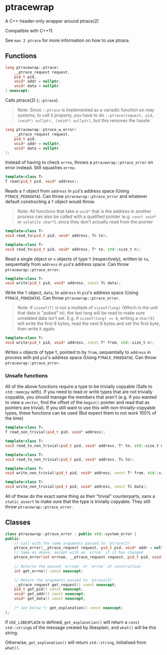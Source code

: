 # ptracewrap

A C++ header-only wrapper around ptrace(2)

Compatible with C++11.

See `man 2 ptrace` for more information on how to use ptrace.

## Functions

```c++
long ptracewrap::ptrace(
    __ptrace_request request,
    pid_t pid,
    void* addr = nullptr,
    void* data = nullptr
) noexcept;
```

Calls ptrace(2) (`::ptrace`).

> Note: Since `::ptrace` is implemented as a variadic function on may systems, to call it properly, you have to do
> `::ptrace(request, pid, (void*) nullptr, (void*) nullptr)`, but this removes the hassle

```c++
long ptracewrap::ptrace_w_error(
    __ptrace_request request,
    pid_t pid,
    void* addr = nullptr,
    void* data = nullptr
);
```

Instead of having to check `errno`, throws a `ptracewrap::ptrace_error` on error instead. Still squashes `errno`.

```c++
template<class T>
T read(pid_t pid, void* address); 
```

Reads a `T` object from `address` in `pid`'s address space (Using `PTRACE_PEEKDATA`).
Can throw `ptracewrap::ptrace_error` and whatever default constructing a `T` object would throw.

> Note: All functions that take a `void*` that is the address in another process can also be called with
> a qualified pointer (e.g. `const void*` or `volatile char*`), since they don't actually read from the pointer

```c++
template<class T>
void read_to(pid_t pid, void* address, T& to);

template<class T>
void read_to(pid_t pid, void* address, T* to, std::size_t n);
```

Read a single object or `n` objects of type `T` (respectively), written to `to`, sequentially from `address` in
`pid`'s address space.
Can throw `ptracewrap::ptrace_error`.

```c++
template<class T>
void write(pid_t pid, void* address, const T& data);
```

Write the `T` object, `data`, to `address` in `pid`'s address space (Using `PTRACE_POKEDATA`).
Can throw `ptracewrap::ptrace_error`.

> Note: If `sizeof(T)` is not a multiple of `sizeof(long)` (Which is the unit that data is "poked" in), the last long
> will be read to make sure unrelated data isn't set. E.g. if `sizeof(long) == 8`, writing a `char[9]` will write the
> first 8 bytes, read the next 8 bytes and set the first byte, then write it again.

```c++
template<class T>
void write(pid_t pid, void* address, const T* from, std::size_t n);
```

Writes `n` objects of type `T`, pointed to by `from`, sequentially to `address` in process with pid `pid`'s
address space (Using `PTRACE_POKEDATA`).
Can throw `ptracewrap::ptrace_error`.

### Unsafe functions

All of the above functions require a type to be trivially copyable (Safe to `std::memcpy` with). If you need to read or
write types that are not trivially copyable, you should manage the members that aren't (e.g. if you wanted to view a
`vector`, find the offset of the `begin()` pointer and read that as pointers are trivial). If you still want to
use this with non-trivially-copyable types, these functions can be used (But expect them to not work 100% of the time)

```c++
template<class T>
T read_non_trivial(pid_t pid, void* address);

template<class T>
void read_to_non_trivial(pid_t pid, void* address, T* to, std::size_t n);

template<class T>
void read_to_non_trivial(pid_t pid, void* address, T& to);

template<class T>
void write_non_trivial(pid_t pid, void* address, const T* from, std::size_t n);

template<class T>
void write_non_trivial(pid_t pid, void* address, const T& data);
```

All of these do the exact same thing as their "trivial" counterparts, sans a `static_assert` to make sure that
the type is trivially copyable. They still throw `ptracewrap::ptrace_error`.

## Classes

```c++
class ptracewrap::ptrace_error : public std::system_error {
public:
    // Call with the same arguments passed to `ptrace(2)`
    ptrace_error(__ptrace_request request, pid_t pid, void* addr = nullptr, void* data = nullptr);
    // Same as above, except with an `errno` if it has changed
    ptrace_error(int errnum, __ptrace_request request, pid_t pid, void* addr = nullptr, void* data = nullptr);
    
    // Returns the passed `errnum` or `errno` at construction
    int get_errno() const noexcept;

    // Return the arguments passed to `ptrace(2)`
    __ptrace_request get_request() const noexcept;
    pid_t get_pid() const noexcept;
    void* get_addr() const noexcept;
    void* get_data() const noexcept;
    
    /* see below */ get_explanation() const noexcept;
};
```

If `USE_LIBEXPLAIN` is defined, `get_explanation()` will return a `const std::string&` of the message created
by libexplain, and `what()` will be this string.

Otherwise, `get_explanation()` will return `std::string`, initialised from `what()`.
